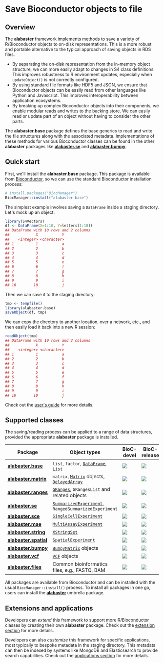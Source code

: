 # Save Bioconductor objects to file

## Overview

The **alabaster** framework implements methods to save a variety of R/Bioconductor objects to on-disk representations.
This is a more robust and portable alternative to the typical approach of saving objects in RDS files.

- By separating the on-disk representation from the in-memory object structure, we can more easily adapt to changes in S4 class definitions.
  This improves robustness to R environment updates, especially when `updateObject()` is not correctly configured.
- By using standard file formats like HDF5 and JSON, we ensure that Bioconductor objects can be easily read from other languages like Python and Javascript.
  This improves interoperability between application ecosystems.
- By breaking up complex Bioconductor objects into their components, we enable modular reads and writes to the backing store.
  We can easily read or update part of an object without having to consider the other parts.

The **alabaster.base** package defines the base generics to read and write the file structures along with the associated metadata.
Implementations of these methods for various Bioconductor classes can be found in the other **alabaster** packages like 
[**alabaster.se**](https://github.com/ArtifactDB/alabaster.se) and [**alabaster.bumpy**](https://github.com/ArtifactDB/alabaster.bumpy).

## Quick start

First, we'll install the **alabaster.base** package.
This package is available from [Bioconductor](https://bioconductor.org/packages/alabaster.base),
so we can use the standard Bioconductor installation process:

```r
# install.packages("BiocManager")
BiocManager::install("alabaster.base")
```

The simplest example involves saving a `DataFrame` inside a staging directory.
Let's mock up an object:

```r
library(S4Vectors)
df <- DataFrame(X=1:10, Y=letters[1:10])
## DataFrame with 10 rows and 2 columns
##            X           Y
##    <integer> <character>
## 1          1           a
## 2          2           b
## 3          3           c
## 4          4           d
## 5          5           e
## 6          6           f
## 7          7           g
## 8          8           h
## 9          9           i
## 10        10           j
```

Then we can save it to the staging directory:

```r
tmp <- tempfile()
library(alabaster.base)
saveObject(df, tmp)
```

We can copy the directory to another location, over a network, etc., and then easily load it back into a new R session:

```r
readObject(tmp)
## DataFrame with 10 rows and 2 columns
##            X           Y
##    <integer> <character>
## 1          1           a
## 2          2           b
## 3          3           c
## 4          4           d
## 5          5           e
## 6          6           f
## 7          7           g
## 8          8           h
## 9          9           i
## 10        10           j
```

Check out the [user's guide](https://artifactdb.github.io/alabaster.base/articles/userguide.html) for more details.

## Supported classes

The saving/reading process can be applied to a range of data structures, provided the appropriate **alabaster** package is installed.

| Package | Object types | BioC-devel | BioC-release |
|-----|-----|----|----|
| [**alabaster.base**](https://github.com/ArtifactDB/alabaster.base) | `list`, `factor`, [`DataFrame`](https://bioconductor.org/packages/S4Vectors), `List` | [![](http://bioconductor.org/shields/build/devel/bioc/alabaster.base.svg)](http://bioconductor.org/checkResults/devel/bioc-LATEST/alabaster.base) | [![](http://bioconductor.org/shields/build/release/bioc/alabaster.base.svg)](http://bioconductor.org/checkResults/release/bioc-LATEST/alabaster.base) |
| [**alabaster.matrix**](https://github.com/ArtifactDB/alabaster.matrix) | `matrix`, [`Matrix`](https://cran.r-project.org/web/packages/Matrix/index.html) objects, [`DelayedArray`](https://bioconductor.org/packages/DelayedArray) | [![](http://bioconductor.org/shields/build/devel/bioc/alabaster.matrix.svg)](http://bioconductor.org/checkResults/devel/bioc-LATEST/alabaster.matrix) | [![](http://bioconductor.org/shields/build/release/bioc/alabaster.matrix.svg)](http://bioconductor.org/checkResults/release/bioc-LATEST/alabaster.matrix) |
| [**alabaster.ranges**](https://github.com/ArtifactDB/alabaster.ranges) | [`GRanges`](https://bioconductor.org/packages/GenomicRanges), `GRangesList` and related objects | [![](http://bioconductor.org/shields/build/devel/bioc/alabaster.ranges.svg)](http://bioconductor.org/checkResults/devel/bioc-LATEST/alabaster.ranges) | [![](http://bioconductor.org/shields/build/release/bioc/alabaster.ranges.svg)](http://bioconductor.org/checkResults/release/bioc-LATEST/alabaster.ranges) |
| [**alabaster.se**](https://github.com/ArtifactDB/alabaster.se) | [`SummarizedExperiment`](https://bioconductor.org/packages/SummarizedExperiment), `RangedSummarizedExperiment` | [![](http://bioconductor.org/shields/build/devel/bioc/alabaster.se.svg)](http://bioconductor.org/checkResults/devel/bioc-LATEST/alabaster.se) | [![](http://bioconductor.org/shields/build/release/bioc/alabaster.se.svg)](http://bioconductor.org/checkResults/release/bioc-LATEST/alabaster.se) |
| [**alabaster.sce**](https://github.com/ArtifactDB/alabaster.sce) | [`SingleCellExperiment`](https://bioconductor.org/packages/SingleCellExperiment) | [![](http://bioconductor.org/shields/build/devel/bioc/alabaster.sce.svg)](http://bioconductor.org/checkResults/devel/bioc-LATEST/alabaster.sce) | [![](http://bioconductor.org/shields/build/release/bioc/alabaster.sce.svg)](http://bioconductor.org/checkResults/release/bioc-LATEST/alabaster.sce) |
| [**alabaster.mae**](https://github.com/ArtifactDB/alabaster.mae) | [`MultiAssayExperiment`](https://bioconductor.org/packages/MultiAssayExperiment) | [![](http://bioconductor.org/shields/build/devel/bioc/alabaster.mae.svg)](http://bioconductor.org/checkResults/devel/bioc-LATEST/alabaster.mae) | [![](http://bioconductor.org/shields/build/release/bioc/alabaster.mae.svg)](http://bioconductor.org/checkResults/release/bioc-LATEST/alabaster.mae) |
| [**alabaster.string**](https://github.com/ArtifactDB/alabaster.string) | [`XStringSet`](https://bioconductor.org/packages/Biostrings) | [![](http://bioconductor.org/shields/build/devel/bioc/alabaster.string.svg)](http://bioconductor.org/checkResults/devel/bioc-LATEST/alabaster.string) | [![](http://bioconductor.org/shields/build/release/bioc/alabaster.string.svg)](http://bioconductor.org/checkResults/release/bioc-LATEST/alabaster.string) |
| [**alabaster.spatial**](https://github.com/ArtifactDB/alabaster.spatial) | [`SpatialExperiment`](https://bioconductor.org/packages/SpatialExperiment) | [![](http://bioconductor.org/shields/build/devel/bioc/alabaster.spatial.svg)](http://bioconductor.org/checkResults/devel/bioc-LATEST/alabaster.spatial) | [![](http://bioconductor.org/shields/build/release/bioc/alabaster.spatial.svg)](http://bioconductor.org/checkResults/release/bioc-LATEST/alabaster.spatial) |
| [**alabaster.bumpy**](https://github.com/ArtifactDB/alabaster.bumpy) | [`BumpyMatrix`](https://bioconductor.org/packages/BumpyMatrix) objects | [![](http://bioconductor.org/shields/build/devel/bioc/alabaster.bumpy.svg)](http://bioconductor.org/checkResults/devel/bioc-LATEST/alabaster.bumpy) | [![](http://bioconductor.org/shields/build/release/bioc/alabaster.bumpy.svg)](http://bioconductor.org/checkResults/release/bioc-LATEST/alabaster.bumpy) |
| [**alabaster.vcf**](https://github.com/ArtifactDB/alabaster.vcf) | [`VCF`](https://bioconductor.org/packages/Biostrings) objects | [![](http://bioconductor.org/shields/build/devel/bioc/alabaster.vcf.svg)](http://bioconductor.org/checkResults/devel/bioc-LATEST/alabaster.vcf) | [![](http://bioconductor.org/shields/build/release/bioc/alabaster.vcf.svg)](http://bioconductor.org/checkResults/release/bioc-LATEST/alabaster.vcf) |
| [**alabaster.files**](https://github.com/ArtifactDB/alabaster.files) | Common bioinformatics files, e.g., FASTQ, BAM | [![](http://bioconductor.org/shields/build/devel/bioc/alabaster.files.svg)](http://bioconductor.org/checkResults/devel/bioc-LATEST/alabaster.files) | [![](http://bioconductor.org/shields/build/release/bioc/alabaster.files.svg)](http://bioconductor.org/checkResults/release/bioc-LATEST/alabaster.files) |

All packages are available from Bioconductor and can be installed with the usual `BiocManager::install()` process.
To install all packages in one go, users can install the [**alabaster**](https://bioconductor.org/packages/alabaster) umbrella package.

## Extensions and applications

Developers can _extend_ this framework to support more R/Bioconductor classes by creating their own **alabaster** package.
Check out the [extension section](https://artifactdb.github.io/alabaster.base/articles/userguide.html#extending-to-new-classes) for more details.

Developers can also _customize_ this framework for specific applications, most typically to bespoke metadata in the staging directory.
This metadata can then be indexed by systems like MongoDB and Elasticsearch to provide search capabilities.
Check out the [applications section](https://artifactdb.github.io/alabaster.base/articles/userguide.html#creating-applications) for more details.
